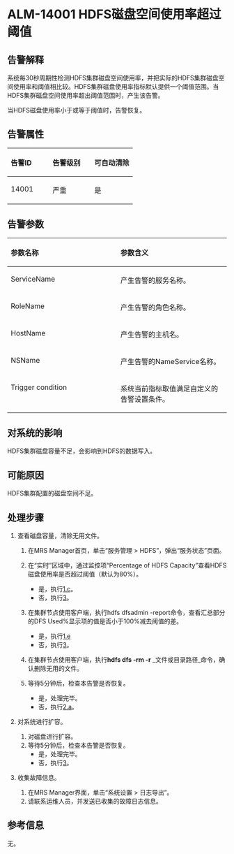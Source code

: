 # ALM-14001 HDFS磁盘空间使用率超过阈值<a name="ZH-CN_TOPIC_0174499347"></a>

## 告警解释<a name="zh-cn_topic_0093195047_zh-cn_topic_0035998721_section6883221"></a>

系统每30秒周期性检测HDFS集群磁盘空间使用率，并把实际的HDFS集群磁盘空间使用率和阈值相比较。HDFS集群磁盘使用率指标默认提供一个阈值范围。当HDFS集群磁盘空间使用率超出阈值范围时，产生该告警。

当HDFS磁盘使用率小于或等于阈值时，告警恢复。

## 告警属性<a name="zh-cn_topic_0093195047_zh-cn_topic_0035998721_section61948991"></a>

<a name="zh-cn_topic_0093195047_zh-cn_topic_0035998721_table48889850"></a>
<table><thead align="left"><tr id="zh-cn_topic_0093195047_zh-cn_topic_0035998721_row1927776"><th class="cellrowborder" valign="top" width="33.33333333333333%" id="mcps1.1.4.1.1"><p id="zh-cn_topic_0093195047_zh-cn_topic_0035998721_p21932166"><a name="zh-cn_topic_0093195047_zh-cn_topic_0035998721_p21932166"></a><a name="zh-cn_topic_0093195047_zh-cn_topic_0035998721_p21932166"></a>告警ID</p>
</th>
<th class="cellrowborder" valign="top" width="33.33333333333333%" id="mcps1.1.4.1.2"><p id="zh-cn_topic_0093195047_zh-cn_topic_0035998721_p31674992"><a name="zh-cn_topic_0093195047_zh-cn_topic_0035998721_p31674992"></a><a name="zh-cn_topic_0093195047_zh-cn_topic_0035998721_p31674992"></a>告警级别</p>
</th>
<th class="cellrowborder" valign="top" width="33.33333333333333%" id="mcps1.1.4.1.3"><p id="zh-cn_topic_0093195047_zh-cn_topic_0035998721_p15537542"><a name="zh-cn_topic_0093195047_zh-cn_topic_0035998721_p15537542"></a><a name="zh-cn_topic_0093195047_zh-cn_topic_0035998721_p15537542"></a>可自动清除</p>
</th>
</tr>
</thead>
<tbody><tr id="zh-cn_topic_0093195047_zh-cn_topic_0035998721_row50581426"><td class="cellrowborder" valign="top" width="33.33333333333333%" headers="mcps1.1.4.1.1 "><p id="zh-cn_topic_0093195047_zh-cn_topic_0035998721_p3454809"><a name="zh-cn_topic_0093195047_zh-cn_topic_0035998721_p3454809"></a><a name="zh-cn_topic_0093195047_zh-cn_topic_0035998721_p3454809"></a>14001</p>
</td>
<td class="cellrowborder" valign="top" width="33.33333333333333%" headers="mcps1.1.4.1.2 "><p id="zh-cn_topic_0093195047_zh-cn_topic_0035998721_p11404133"><a name="zh-cn_topic_0093195047_zh-cn_topic_0035998721_p11404133"></a><a name="zh-cn_topic_0093195047_zh-cn_topic_0035998721_p11404133"></a>严重</p>
</td>
<td class="cellrowborder" valign="top" width="33.33333333333333%" headers="mcps1.1.4.1.3 "><p id="zh-cn_topic_0093195047_zh-cn_topic_0035998721_p51319614"><a name="zh-cn_topic_0093195047_zh-cn_topic_0035998721_p51319614"></a><a name="zh-cn_topic_0093195047_zh-cn_topic_0035998721_p51319614"></a>是</p>
</td>
</tr>
</tbody>
</table>

## 告警参数<a name="zh-cn_topic_0093195047_zh-cn_topic_0035998721_section20670010"></a>

<a name="zh-cn_topic_0093195047_zh-cn_topic_0035998721_table63248075"></a>
<table><thead align="left"><tr id="zh-cn_topic_0093195047_zh-cn_topic_0035998721_row60232767"><th class="cellrowborder" valign="top" width="50%" id="mcps1.1.3.1.1"><p id="zh-cn_topic_0093195047_zh-cn_topic_0035998721_p47015983"><a name="zh-cn_topic_0093195047_zh-cn_topic_0035998721_p47015983"></a><a name="zh-cn_topic_0093195047_zh-cn_topic_0035998721_p47015983"></a>参数名称</p>
</th>
<th class="cellrowborder" valign="top" width="50%" id="mcps1.1.3.1.2"><p id="zh-cn_topic_0093195047_zh-cn_topic_0035998721_p50198296"><a name="zh-cn_topic_0093195047_zh-cn_topic_0035998721_p50198296"></a><a name="zh-cn_topic_0093195047_zh-cn_topic_0035998721_p50198296"></a>参数含义</p>
</th>
</tr>
</thead>
<tbody><tr id="zh-cn_topic_0093195047_zh-cn_topic_0035998721_row39530145"><td class="cellrowborder" valign="top" width="50%" headers="mcps1.1.3.1.1 "><p id="zh-cn_topic_0093195047_zh-cn_topic_0035998721_p47825138"><a name="zh-cn_topic_0093195047_zh-cn_topic_0035998721_p47825138"></a><a name="zh-cn_topic_0093195047_zh-cn_topic_0035998721_p47825138"></a>ServiceName</p>
</td>
<td class="cellrowborder" valign="top" width="50%" headers="mcps1.1.3.1.2 "><p id="zh-cn_topic_0093195047_zh-cn_topic_0035998721_p48630964"><a name="zh-cn_topic_0093195047_zh-cn_topic_0035998721_p48630964"></a><a name="zh-cn_topic_0093195047_zh-cn_topic_0035998721_p48630964"></a>产生告警的服务名称。</p>
</td>
</tr>
<tr id="zh-cn_topic_0093195047_zh-cn_topic_0035998721_row35025494"><td class="cellrowborder" valign="top" width="50%" headers="mcps1.1.3.1.1 "><p id="zh-cn_topic_0093195047_zh-cn_topic_0035998721_p18492804"><a name="zh-cn_topic_0093195047_zh-cn_topic_0035998721_p18492804"></a><a name="zh-cn_topic_0093195047_zh-cn_topic_0035998721_p18492804"></a>RoleName</p>
</td>
<td class="cellrowborder" valign="top" width="50%" headers="mcps1.1.3.1.2 "><p id="zh-cn_topic_0093195047_zh-cn_topic_0035998721_p21522166"><a name="zh-cn_topic_0093195047_zh-cn_topic_0035998721_p21522166"></a><a name="zh-cn_topic_0093195047_zh-cn_topic_0035998721_p21522166"></a>产生告警的角色名称。</p>
</td>
</tr>
<tr id="zh-cn_topic_0093195047_zh-cn_topic_0035998721_row59481773"><td class="cellrowborder" valign="top" width="50%" headers="mcps1.1.3.1.1 "><p id="zh-cn_topic_0093195047_zh-cn_topic_0035998721_p53294272"><a name="zh-cn_topic_0093195047_zh-cn_topic_0035998721_p53294272"></a><a name="zh-cn_topic_0093195047_zh-cn_topic_0035998721_p53294272"></a>HostName</p>
</td>
<td class="cellrowborder" valign="top" width="50%" headers="mcps1.1.3.1.2 "><p id="zh-cn_topic_0093195047_zh-cn_topic_0035998721_p21868813"><a name="zh-cn_topic_0093195047_zh-cn_topic_0035998721_p21868813"></a><a name="zh-cn_topic_0093195047_zh-cn_topic_0035998721_p21868813"></a>产生告警的主机名。</p>
</td>
</tr>
<tr id="zh-cn_topic_0093195047_zh-cn_topic_0035998721_row62601592"><td class="cellrowborder" valign="top" width="50%" headers="mcps1.1.3.1.1 "><p id="zh-cn_topic_0093195047_zh-cn_topic_0035998721_p37564172"><a name="zh-cn_topic_0093195047_zh-cn_topic_0035998721_p37564172"></a><a name="zh-cn_topic_0093195047_zh-cn_topic_0035998721_p37564172"></a>NSName</p>
</td>
<td class="cellrowborder" valign="top" width="50%" headers="mcps1.1.3.1.2 "><p id="zh-cn_topic_0093195047_zh-cn_topic_0035998721_p22799085"><a name="zh-cn_topic_0093195047_zh-cn_topic_0035998721_p22799085"></a><a name="zh-cn_topic_0093195047_zh-cn_topic_0035998721_p22799085"></a>产生告警的NameService名称。</p>
</td>
</tr>
<tr id="zh-cn_topic_0093195047_zh-cn_topic_0035998721_row3865173"><td class="cellrowborder" valign="top" width="50%" headers="mcps1.1.3.1.1 "><p id="zh-cn_topic_0093195047_zh-cn_topic_0035998721_p44643603"><a name="zh-cn_topic_0093195047_zh-cn_topic_0035998721_p44643603"></a><a name="zh-cn_topic_0093195047_zh-cn_topic_0035998721_p44643603"></a>Trigger condition</p>
</td>
<td class="cellrowborder" valign="top" width="50%" headers="mcps1.1.3.1.2 "><p id="zh-cn_topic_0093195047_zh-cn_topic_0035998721_p59362130"><a name="zh-cn_topic_0093195047_zh-cn_topic_0035998721_p59362130"></a><a name="zh-cn_topic_0093195047_zh-cn_topic_0035998721_p59362130"></a>系统当前指标取值满足自定义的告警设置条件。</p>
</td>
</tr>
</tbody>
</table>

## 对系统的影响<a name="zh-cn_topic_0093195047_zh-cn_topic_0035998721_section51812368"></a>

HDFS集群磁盘容量不足，会影响到HDFS的数据写入。

## 可能原因<a name="zh-cn_topic_0093195047_zh-cn_topic_0035998721_section63658128"></a>

HDFS集群配置的磁盘空间不足。

## 处理步骤<a name="zh-cn_topic_0093195047_zh-cn_topic_0035998721_section36052245"></a>

1.  查看磁盘容量，清除无用文件。
    1.  在MRS Manager首页，单击“服务管理 \> HDFS”，弹出“服务状态”页面。
    2.  在“实时”区域中，通过监控项“Percentage of HDFS Capacity”查看HDFS磁盘使用率是否超过阈值（默认为80%）。
        -   是，执行[1.c](#zh-cn_topic_0093195047_zh-cn_topic_0035998721_cn_58_42_000001_5_mmccppss_step5)。
        -   否，执行[3](#zh-cn_topic_0093195047_zh-cn_topic_0035998721_li3615206615328)。

    3.  <a name="zh-cn_topic_0093195047_zh-cn_topic_0035998721_cn_58_42_000001_5_mmccppss_step5"></a>在集群节点使用客户端，执行hdfs dfsadmin -report命令，查看汇总部分的DFS Used%显示项的值是否小于100%减去阈值的差。
        -   是，执行[1.e](#zh-cn_topic_0093195047_zh-cn_topic_0035998721_li39567352)
        -   否，执行[3](#zh-cn_topic_0093195047_zh-cn_topic_0035998721_li3615206615328)。

    4.  在集群节点使用客户端，执行**hdfs dfs -rm -r** _文件或目录路径_命令，确认删除无用的文件。
    5.  <a name="zh-cn_topic_0093195047_zh-cn_topic_0035998721_li39567352"></a>等待5分钟后，检查本告警是否恢复。
        -   是，处理完毕。
        -   否，执行[2.a](#zh-cn_topic_0093195047_zh-cn_topic_0035998721_cn_58_42_000001_5_mmccppss_step13)。

2.  对系统进行扩容。
    1.  <a name="zh-cn_topic_0093195047_zh-cn_topic_0035998721_cn_58_42_000001_5_mmccppss_step13"></a>对磁盘进行扩容。
    2.  等待5分钟后，检查本告警是否恢复。
        -   是，处理完毕。
        -   否，执行[3](#zh-cn_topic_0093195047_zh-cn_topic_0035998721_li3615206615328)。

3.  <a name="zh-cn_topic_0093195047_zh-cn_topic_0035998721_li3615206615328"></a>收集故障信息。
    1.  在MRS Manager界面，单击“系统设置 \> 日志导出”。
    2.  请联系运维人员，并发送已收集的故障日志信息。


## 参考信息<a name="zh-cn_topic_0093195047_zh-cn_topic_0035998721_section56034750"></a>

无。


